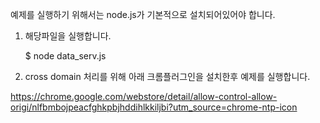 예제를 실행하기 위해서는 node.js가 기본적으로 설치되어있어야 합니다.



1. 해당파일을 실행합니다.

   $ node data_serv.js

2. cross domain 처리를 위해 아래 크롬플러그인을 설치한후 예제를 실행합니다.

https://chrome.google.com/webstore/detail/allow-control-allow-origi/nlfbmbojpeacfghkpbjhddihlkkiljbi?utm_source=chrome-ntp-icon